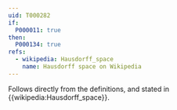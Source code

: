 ```yaml
---
uid: T000282
if:
  P000011: true
then:
  P000134: true
refs:
  - wikipedia: Hausdorff_space
    name: Hausdorff space on Wikipedia
---
```


Follows directly from the definitions, and stated in {{wikipedia:Hausdorff_space}}.
